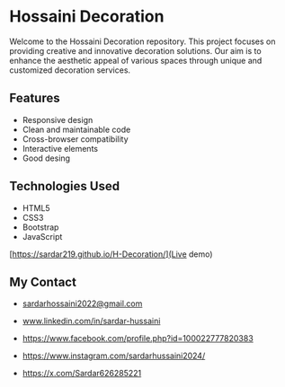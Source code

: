 # Hossaini Decoration

Welcome to the Hossaini Decoration repository. This project focuses on providing creative and innovative decoration solutions. Our aim is to enhance the aesthetic appeal of various spaces through unique and customized decoration services.

## Features

- Responsive design
- Clean and maintainable code
- Cross-browser compatibility
- Interactive elements
- Good desing

## Technologies Used

- HTML5
- CSS3
- Bootstrap
- JavaScript

[https://sardar219.github.io/H-Decoration/](Live demo)

## My Contact

- [sardarhossaini2022@gmail.com](mailto:sardarhossaini2022@gmail.com)
- www.linkedin.com/in/sardar-hussaini

- https://www.facebook.com/profile.php?id=100022777820383

- https://www.instagram.com/sardarhussaini2024/

- https://x.com/Sardar626285221
